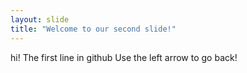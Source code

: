 ```yaml
---
layout: slide
title: "Welcome to our second slide!"
---
```

hi! The first line in github
Use the left arrow to go back!
